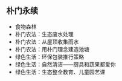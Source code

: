 ## 朴门永续
- 食物森林
- 朴门农法：生态废水处理
- 朴门农法：从屋顶收集雨水
- 朴门农法：用朴门理念建造池塘
- 绿色生活：环保包装推行策略
- 绿色生活：自然清洁——厨具和蔬果都爱你
- 绿色生活：生态整全教育、儿童园艺课
